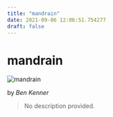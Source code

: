 ```yaml
---
title: "mandrain"
date: 2021-09-06 12:06:51.754277
draft: false
---
```


# mandrain

![mandrain](../images/d3bcdf22-0f34-11ec-b115-1e00f30e0089.png)

by *Ben Kenner*



> No description provided.